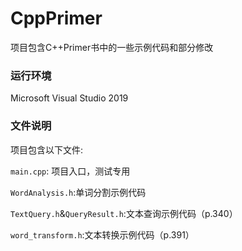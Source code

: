 # CppPrimer

项目包含C++Primer书中的一些示例代码和部分修改

### 运行环境

Microsoft Visual Studio 2019

### 文件说明

项目包含以下文件:

`main.cpp`: 项目入口，测试专用

`WordAnalysis.h`:单词分割示例代码

`TextQuery.h`&`QueryResult.h`:文本查询示例代码（p.340）

`word_transform.h`:文本转换示例代码（p.391）
